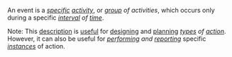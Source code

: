 An event is a *[specific](https://github.com/gcassel/Modular-Organization-Terminology/blob/master/terms/specific.md) [activity](https://github.com/gcassel/Modular-Organization-Terminology/blob/master/terms/activity.md)*, or *[group](https://github.com/gcassel/Modular-Organization-Terminology/blob/master/terms/group.md) of activities*, which occurs only during a specific *[interval](https://github.com/gcassel/Modular-Organization-Terminology/blob/master/terms/interval.md) of [time](https://github.com/gcassel/Modular-Organization-Terminology/blob/master/terms/time.md)*.
 
Note: This [description](https://github.com/gcassel/Modular-Organization-Terminology/blob/master/terms/description.md) is [useful](https://github.com/gcassel/Modular-Organization-Terminology/blob/master/terms/use.md) for [designing](https://github.com/gcassel/Modular-Organization-Terminology/blob/master/terms/design.md) and [planning](https://github.com/gcassel/Modular-Organization-Terminology/blob/master/terms/plan.md) *[types](https://github.com/gcassel/Modular-Organization-Terminology/blob/master/terms/type.md) of [action](https://github.com/gcassel/Modular-Organization-Terminology/blob/master/terms/action.md)*.  However, it can also be useful for *[performing](https://github.com/gcassel/Modular-Organization-Terminology/blob/master/terms/perform.md) and [reporting](https://github.com/gcassel/Modular-Organization-Terminology/blob/master/terms/report.md)* specific *[instances](https://github.com/gcassel/Modular-Organization-Terminology/blob/master/terms/instance.md)* of action. 
